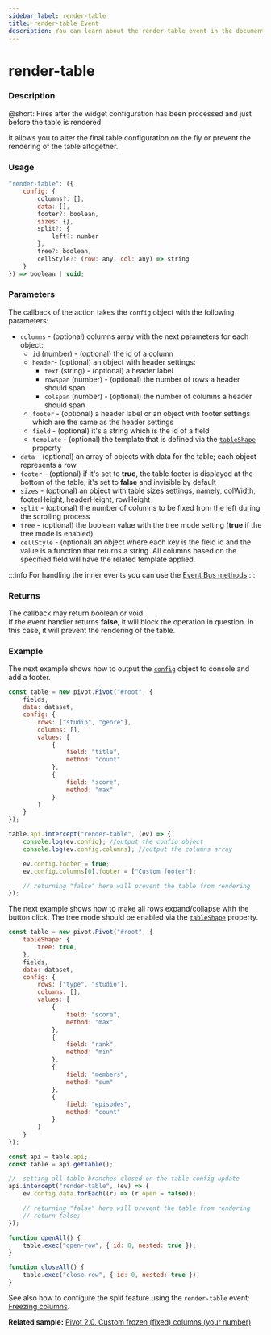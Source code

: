 ```yaml
---
sidebar_label: render-table
title: render-table Event
description: You can learn about the render-table event in the documentation of the DHTMLX JavaScript Pivot library. Browse developer guides and API reference, try out code examples and live demos, and download a free 30-day evaluation version of DHTMLX Pivot.
---
```


# render-table

### Description

@short: Fires after the widget configuration has been processed and just before the table is rendered

It allows you to alter the final table configuration on the fly or prevent the rendering of the table altogether.

### Usage

~~~jsx
"render-table": ({
    config: {
        columns?: [],
        data: [],
        footer?: boolean,
        sizes: {},
        split?: {
            left?: number
        },
        tree?: boolean,
        cellStyle?: (row: any, col: any) => string
    }
}) => boolean | void;
~~~

### Parameters

The callback of the action takes the `config` object with the following parameters:

- `columns` - (optional) columns array with the next parameters for each object:
  - `id` (number) - (optional) the id of a column
  - `header`- (optional) an object with header settings:
    - `text` (string) - (optional) a header label
    - `rowspan` (number) - (optional) the number of rows a header should span
    - `colspan` (number) - (optional) the number of columns a header should span
  - `footer` - (optional) a header label or an object with footer settings which are the same as the header settings
  - `field` - (optional) it's a string which is the id of a field
  - `template` - (optional) the template that is defined via the [`tableShape`](/api/config/tableshape-property) property
- `data` - (optional) an array of objects with data for the table; each object represents a row
- `footer` - (optional) if it's set to **true**, the table footer is displayed at the bottom of the table; it's set to **false** and invisible by default
- `sizes` - (optional) an object with table sizes settings, namely, colWidth, footerHeight, headerHeight, rowHeight
- `split` - (optional) the number of columns to be fixed from the left during the scrolling process
- `tree` - (optional) the boolean value with the tree mode setting (**true** if the tree mode is enabled)
- `cellStyle` - (optional) an object where each key is the field id and the value is a function that returns a string. All columns based on the specified field will have the related template applied.

:::info
For handling the inner events you can use the [Event Bus methods](/api/overview/internal-eventbus-overview)
:::

### Returns

The callback may return boolean or void.  
If the event handler returns **false**, it will block the operation in question. In this case, it will prevent the rendering of the table.

### Example

The next example shows how to output the [`config`](/api/config/config-property) object to console and add a footer.

~~~jsx {20-28}
const table = new pivot.Pivot("#root", {
    fields,
    data: dataset,
    config: {
        rows: ["studio", "genre"],
        columns: [],
        values: [
            {
                field: "title",
                method: "count"
            },
            {
                field: "score",
                method: "max"
            }
        ]
    }
});

table.api.intercept("render-table", (ev) => {
    console.log(ev.config); //output the config object
    console.log(ev.config.columns); //output the columns array

    ev.config.footer = true;
    ev.config.columns[0].footer = ["Custom footer"];

    // returning "false" here will prevent the table from rendering
});
~~~

The next example shows how to make all rows expand/collapse with the button click. The tree mode should be enabled via the [`tableShape`](/api/config/tableshape-property) property.

~~~jsx
const table = new pivot.Pivot("#root", {
    tableShape: {
        tree: true,
    },
    fields,
    data: dataset,
    config: {
        rows: ["type", "studio"],
        columns: [],
        values: [
            {
                field: "score",
                method: "max"
            },
            {
                field: "rank",
                method: "min"
            },
            {
                field: "members",
                method: "sum"
            },
            {
                field: "episodes",
                method: "count"
            }
        ]
    }
});

const api = table.api;
const table = api.getTable();

//  setting all table branches closed on the table config update
api.intercept("render-table", (ev) => {
    ev.config.data.forEach((r) => (r.open = false));

    // returning "false" here will prevent the table from rendering
    // return false;
});

function openAll() {
    table.exec("open-row", { id: 0, nested: true });
}

function closeAll() {
    table.exec("close-row", { id: 0, nested: true });
}
~~~

See also how to configure the split feature using the `render-table` event: [Freezing columns](/guides/configuration#freezing-columns).

**Related sample:** [Pivot 2.0. Custom frozen (fixed) columns (your number)](https://snippet.dhtmlx.com/53erlmgp)
